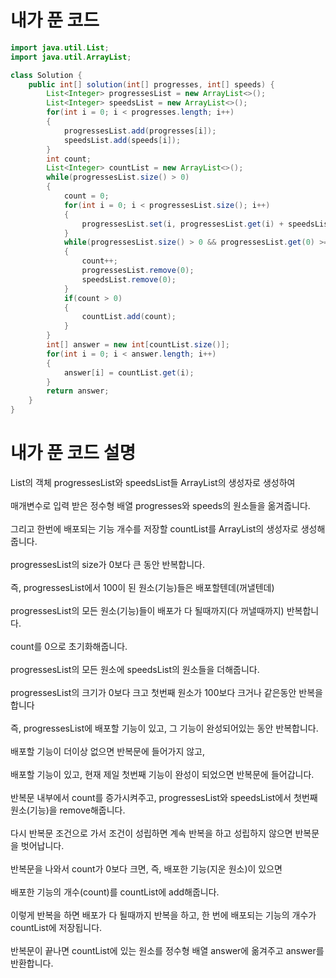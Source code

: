 # 내가 푼 코드

```java
import java.util.List;
import java.util.ArrayList;

class Solution {
    public int[] solution(int[] progresses, int[] speeds) {
        List<Integer> progressesList = new ArrayList<>();
        List<Integer> speedsList = new ArrayList<>();
        for(int i = 0; i < progresses.length; i++)
        {
            progressesList.add(progresses[i]);
            speedsList.add(speeds[i]);
        }
        int count;
        List<Integer> countList = new ArrayList<>();
        while(progressesList.size() > 0)
        {
            count = 0;
            for(int i = 0; i < progressesList.size(); i++)
            {
                progressesList.set(i, progressesList.get(i) + speedsList.get(i));
            }
            while(progressesList.size() > 0 && progressesList.get(0) >= 100)
            {
                count++;
                progressesList.remove(0);
                speedsList.remove(0);
            }
            if(count > 0)
            {
                countList.add(count);
            }
        }
        int[] answer = new int[countList.size()];
        for(int i = 0; i < answer.length; i++)
        {
            answer[i] = countList.get(i);
        }
        return answer;
    }
}
```

# 내가 푼 코드 설명

List의 객체 progressesList와 speedsList들 ArrayList의 생성자로 생성하여<br><br>
매개변수로 입력 받은 정수형 배열 progresses와 speeds의 원소들을 옮겨줍니다.<br><br>
그리고 한번에 배포되는 기능 개수를 저장할 countList를 ArrayList의 생성자로 생성해줍니다.<br><br>
progressesList의 size가 0보다 큰 동안 반복합니다.<br><br>
즉, progressesList에서 100이 된 원소(기능)들은 배포할텐데(꺼낼텐데)<br><br>
progressesList의 모든 원소(기능)들이 배포가 다 될때까지(다 꺼낼때까지) 반복합니다.<br><br>
count를 0으로 초기화해줍니다.<br><br>
progressesList의 모든 원소에 speedsList의 원소들을 더해줍니다.<br><br>
progressesList의 크기가 0보다 크고 첫번째 원소가 100보다 크거나 같은동안 반복을 합니다<br><br>
즉, progressesList에 배포할 기능이 있고, 그 기능이 완성되어있는 동안 반복합니다.<br><br>
배포할 기능이 더이상 없으면 반복문에 들어가지 않고,<br><br>
배포할 기능이 있고, 현재 제일 첫번째 기능이 완성이 되었으면 반복문에 들어갑니다.<br><br>
반복문 내부에서 count를 증가시켜주고, progressesList와 speedsList에서 첫번째 원소(기능)을 remove해줍니다.<br><br>
다시 반복문 조건으로 가서 조건이 성립하면 계속 반복을 하고 성립하지 않으면 반복문을 벗어납니다.<br><br>
반복문을 나와서 count가 0보다 크면, 즉, 배포한 기능(지운 원소)이 있으면<br><br>
배포한 기능의 개수(count)를 countList에 add해줍니다.<br><br>
이렇게 반복을 하면 배포가 다 될때까지 반복을 하고, 한 번에 배포되는 기능의 개수가 countList에 저장됩니다.<br><br>
반복문이 끝나면 countList에 있는 원소를 정수형 배열 answer에 옮겨주고 answer를 반환합니다.
